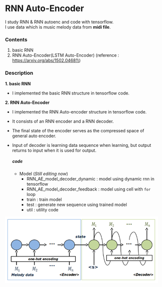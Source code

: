 RNN Auto-Encoder
================

I study RNN & RNN autoenc and code with tensorflow.  
I use data which is music melody data from **midi file**.

### Contents

1.	basic RNN
2.	RNN Auto-Encoder(LSTM Auto-Encoder) (reference : https://arxiv.org/abs/1502.04681\)

### Description

**1. basic RNN**

-	I implemented the basic RNN structure in tensorflow code.

**2. RNN Auto-Encoder**

-	I implemented the RNN Auto-encoder structure in tensorflow code.
-	It consists of an RNN encoder and a RNN decoder.  
-	The final state of the encoder serves as the compressed space of general auto encoder.  
-	Input of decoder is learning data sequence when learning, but output returns to input when it is used for output.

	##### code

	-	Model (*Still editing now*\)
		-	RNN_AE_model_decoder_dynamic : model using dynamic rnn in tensorflow
		-	RNN_AE_model_decoder_feedback : model using cell with `for` loop
		-	train : train model
		-	test : generate new sequence using trained model
		-	util : utility code

![RNN Auto-Encoder](./img/rnn-autoencoder.png)
